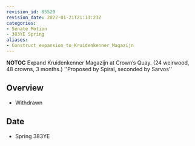 ```yaml
---
revision_id: 85529
revision_date: 2022-01-21T21:13:23Z
categories:
- Senate Motion
- 383YE Spring
aliases:
- Construct_expansion_to_Kruidenkenner_Magazijn
---
```



__NOTOC__
Expand Kruidenkenner Magazijn at Crown’s Quay. (24 weirwood, 48 crowns, 3 months.)
''Proposed by Spiral, seconded by Sarvos''

## Overview
* Withdrawn

## Date
* Spring 383YE